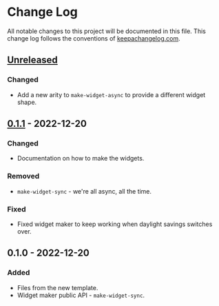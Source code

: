 # Change Log
All notable changes to this project will be documented in this file. This change log follows the conventions of [keepachangelog.com](http://keepachangelog.com/).

## [Unreleased]
### Changed
- Add a new arity to `make-widget-async` to provide a different widget shape.

## [0.1.1] - 2022-12-20
### Changed
- Documentation on how to make the widgets.

### Removed
- `make-widget-sync` - we're all async, all the time.

### Fixed
- Fixed widget maker to keep working when daylight savings switches over.

## 0.1.0 - 2022-12-20
### Added
- Files from the new template.
- Widget maker public API - `make-widget-sync`.

[Unreleased]: https://sourcehost.site/your-name/day11-monkey-in-the-middle/compare/0.1.1...HEAD
[0.1.1]: https://sourcehost.site/your-name/day11-monkey-in-the-middle/compare/0.1.0...0.1.1

